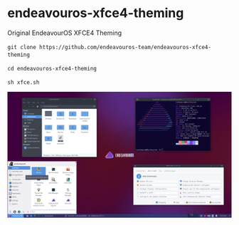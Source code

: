 # endeavouros-xfce4-theming
Original EndeavourOS XFCE4 Theming

`git clone https://github.com/endeavouros-team/endeavouros-xfce4-theming`

`cd endeavouros-xfce4-theming`

`sh xfce.sh`

![XFCE4 Screenshot](https://raw.githubusercontent.com/endeavouros-team/screenshots/master/eos-01-21-xfce4.png "XFCE4 Screenshot")
